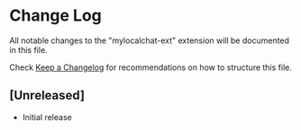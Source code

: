 # Change Log

All notable changes to the "mylocalchat-ext" extension will be documented in this file.

Check [Keep a Changelog](http://keepachangelog.com/) for recommendations on how to structure this file.

## [Unreleased]

- Initial release